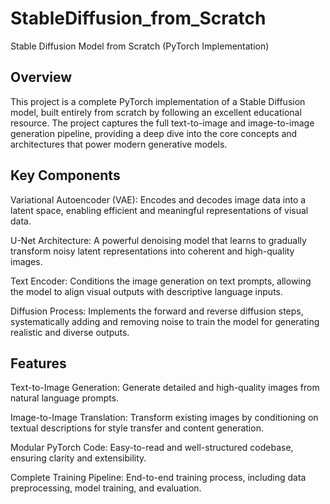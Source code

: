 # StableDiffusion_from_Scratch
Stable Diffusion Model from Scratch (PyTorch Implementation)

## Overview

This project is a complete PyTorch implementation of a Stable Diffusion model, built entirely from scratch by following an excellent educational resource. The project captures the full text-to-image and image-to-image generation pipeline, providing a deep dive into the core concepts and architectures that power modern generative models.

## Key Components

Variational Autoencoder (VAE): Encodes and decodes image data into a latent space, enabling efficient and meaningful representations of visual data.

U-Net Architecture: A powerful denoising model that learns to gradually transform noisy latent representations into coherent and high-quality images.

Text Encoder: Conditions the image generation on text prompts, allowing the model to align visual outputs with descriptive language inputs.

Diffusion Process: Implements the forward and reverse diffusion steps, systematically adding and removing noise to train the model for generating realistic and diverse outputs.

## Features

Text-to-Image Generation: Generate detailed and high-quality images from natural language prompts.

Image-to-Image Translation: Transform existing images by conditioning on textual descriptions for style transfer and content generation.

Modular PyTorch Code: Easy-to-read and well-structured codebase, ensuring clarity and extensibility.

Complete Training Pipeline: End-to-end training process, including data preprocessing, model training, and evaluation.
